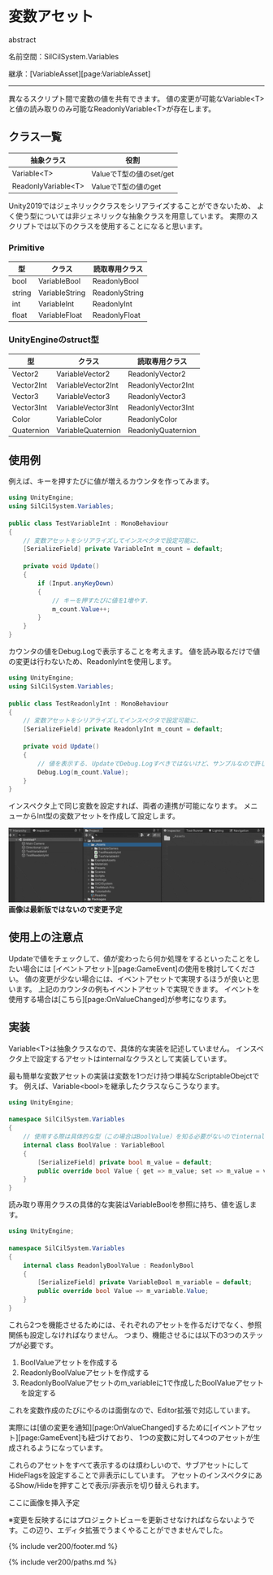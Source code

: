 # 変数アセット

abstract

名前空間：SilCilSystem.Variables

継承：[VariableAsset][page:VariableAsset]

---

異なるスクリプト間で変数の値を共有できます。
値の変更が可能なVariable\<T>と値の読み取りのみ可能なReadonlyVariable\<T>が存在します。

## クラス一覧

|抽象クラス|役割|
|-|-|
|Variable\<T>|ValueでT型の値のset/get|
|ReadonlyVariable\<T>|ValueでT型の値のget|

Unity2019ではジェネリッククラスをシリアライズすることができないため、
よく使う型については非ジェネリックな抽象クラスを用意しています。
実際のスクリプトでは以下のクラスを使用することになると思います。

### Primitive

|型|クラス|読取専用クラス|
|-|-|-|
|bool|VariableBool|ReadonlyBool|
|string|VariableString|ReadonlyString|
|int|VariableInt|ReadonlyInt|
|float|VariableFloat|ReadonlyFloat|

### UnityEngineのstruct型

|型|クラス|読取専用クラス|
|-|-|-|
|Vector2|VariableVector2|ReadonlyVector2|
|Vector2Int|VariableVector2Int|ReadonlyVector2Int|
|Vector3|VariableVector3|ReadonlyVector3|
|Vector3Int|VariableVector3Int|ReadonlyVector3Int|
|Color|VariableColor|ReadonlyColor|
|Quaternion|VariableQuaternion|ReadonlyQuaternion|

## 使用例

例えば、キーを押すたびに値が増えるカウンタを作ってみます。

```cs
using UnityEngine;
using SilCilSystem.Variables;

public class TestVariableInt : MonoBehaviour
{
    // 変数アセットをシリアライズしてインスペクタで設定可能に.
    [SerializeField] private VariableInt m_count = default;

    private void Update()
    {
        if (Input.anyKeyDown)
        {
            // キーを押すたびに値を1増やす.
            m_count.Value++;
        }
    }
}
```

カウンタの値をDebug.Logで表示することを考えます。
値を読み取るだけで値の変更は行わないため、ReadonlyIntを使用します。

```cs
using UnityEngine;
using SilCilSystem.Variables;

public class TestReadonlyInt : MonoBehaviour
{
    // 変数アセットをシリアライズしてインスペクタで設定可能に.
    [SerializeField] private ReadonlyInt m_count = default;

    private void Update()
    {
        // 値を表示する. UpdateでDebug.Logすべきではないけど、サンプルなので許して.
        Debug.Log(m_count.Value);
    }
}
```

インスペクタ上で同じ変数を設定すれば、両者の連携が可能になります。
メニューからInt型の変数アセットを作成して設定します。

![変数アセットをインスペクタ上で設定する][fig:VariableInInspector]
**画像は最新版ではないので変更予定**

## 使用上の注意点

Updateで値をチェックして、値が変わったら何か処理をするといったことをしたい場合には
[イベントアセット][page:GameEvent]の使用を検討してください。
値の変更が少ない場合には、イベントアセットで実現するほうが良いと思います。
上記のカウンタの例もイベントアセットで実現できます。
イベントを使用する場合は[こちら][page:OnValueChanged]が参考になります。

## 実装

Variable\<T>は抽象クラスなので、具体的な実装を記述していません。
インスペクタ上で設定するアセットはinternalなクラスとして実装しています。

最も簡単な変数アセットの実装は変数を1つだけ持つ単純なScriptableObejctです。
例えば、Variable\<bool>を継承したクラスならこうなります。

```cs
using UnityEngine;

namespace SilCilSystem.Variables
{
    // 使用する際は具体的な型（この場合はBoolValue）を知る必要がないのでinternalで実装.
    internal class BoolValue : VariableBool
    {
        [SerializeField] private bool m_value = default;
        public override bool Value { get => m_value; set => m_value = value; }
    }
}
```

読み取り専用クラスの具体的な実装はVariableBoolを参照に持ち、値を返します。

```cs
using UnityEngine;

namespace SilCilSystem.Variables
{
    internal class ReadonlyBoolValue : ReadonlyBool
    {
        [SerializeField] private VariableBool m_variable = default;
        public override bool Value => m_variable.Value;
    }
}
```

これら2つを機能させるためには、それぞれのアセットを作るだけでなく、参照関係も設定しなければなりません。
つまり、機能させるには以下の3つのステップが必要です。

1. BoolValueアセットを作成する
2. ReadonlyBoolValueアセットを作成する
3. ReadonlyBoolValueアセットのm_variableに1で作成したBoolValueアセットを設定する

これを変数作成のたびにやるのは面倒なので、Editor拡張で対応しています。

実際には[値の変更を通知][page:OnValueChanged]するために[イベントアセット][page:GameEvent]も紐づけており、
1つの変数に対して4つのアセットが生成されるようになっています。

これらのアセットをすべて表示するのは煩わしいので、サブアセットにしてHideFlagsを設定することで非表示にしています。
アセットのインスペクタにあるShow/Hideを押すことで表示/非表示を切り替えられます。

ここに画像を挿入予定

※変更を反映するにはプロジェクトビューを更新させなければならないようです。この辺り、エディタ拡張でうまくやることができませんでした。

<!--- footer --->

{% include ver200/footer.md %}

<!--- 参照 --->

{% include ver200/paths.md %}

<!--- 画像 --->
[fig:VariableInInspector]: Figures/VariableInInspector.gif
